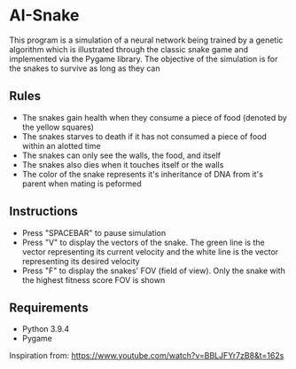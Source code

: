 # AI-Snake
This program is a simulation of a neural network being trained by a genetic algorithm which is illustrated through the classic snake game and implemented via the Pygame library. The objective of the simulation is for the snakes to survive as long as they can

## Rules
- The snakes gain health when they consume a piece of food (denoted by the yellow squares)
- The snakes starves to death if it has not consumed a piece of food within an alotted time
- The snakes can only see the walls, the food, and itself
- The snakes also dies when it touches itself or the walls
- The color of the snake represents it's inheritance of DNA from it's parent when mating is peformed

## Instructions
- Press "SPACEBAR" to pause simulation
- Press "V" to display the vectors of the snake. The green line is the vector representing its current velocity and the white line is the vector representing its desired velocity
- Press "F" to display the snakes' FOV (field of view). Only the snake with the highest fitness score FOV is shown

## Requirements
- Python 3.9.4
- Pygame

Inspiration from: https://www.youtube.com/watch?v=BBLJFYr7zB8&t=162s
